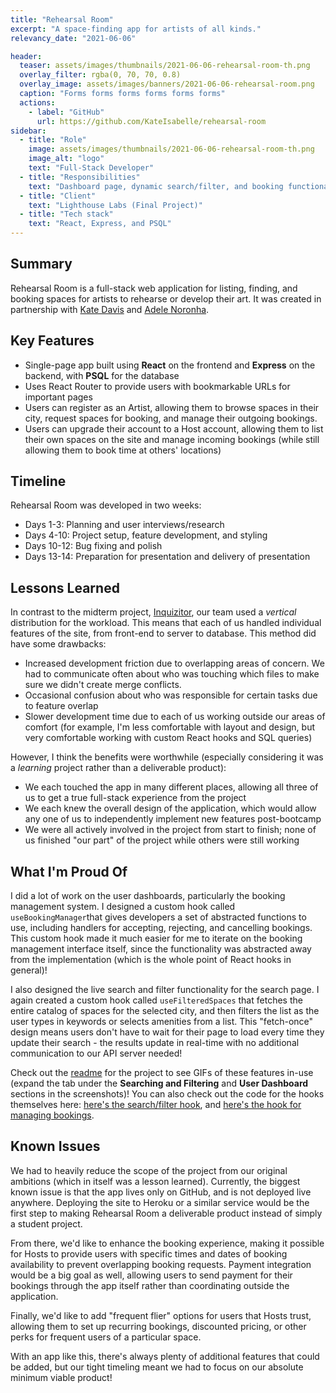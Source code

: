 ```yaml
---
title: "Rehearsal Room"
excerpt: "A space-finding app for artists of all kinds."
relevancy_date: "2021-06-06"

header:
  teaser: assets/images/thumbnails/2021-06-06-rehearsal-room-th.png
  overlay_filter: rgba(0, 70, 70, 0.8)
  overlay_image: assets/images/banners/2021-06-06-rehearsal-room.png
  caption: "Forms forms forms forms forms forms"
  actions:
    - label: "GitHub"
      url: https://github.com/KateIsabelle/rehearsal-room
sidebar:
  - title: "Role"
    image: assets/images/thumbnails/2021-06-06-rehearsal-room-th.png
    image_alt: "logo"
    text: "Full-Stack Developer"
  - title: "Responsibilities"
    text: "Dashboard page, dynamic search/filter, and booking functionality"
  - title: "Client"
    text: "Lighthouse Labs (Final Project)"
  - title: "Tech stack"
    text: "React, Express, and PSQL"
---
```


## Summary

Rehearsal Room is a full-stack web application for listing, finding, and booking spaces for artists to rehearse or develop their art. It was created in partnership with [Kate Davis](https://github.com/KateIsabelle) and [Adele Noronha](https://github.com/MrinalN).

## Key Features

<!-- What important technologies, features, etc were in this project? -->
- Single-page app built using **React** on the frontend and **Express** on the backend, with **PSQL** for the database
- Uses React Router to provide users with bookmarkable URLs for important pages
- Users can register as an Artist, allowing them to browse spaces in their city, request spaces for booking, and manage their outgoing bookings.
- Users can upgrade their account to a Host account, allowing them to list their own spaces on the site and manage incoming bookings (while still allowing them to book time at others' locations)

## Timeline

<!-- How long did it take? -->
Rehearsal Room was developed in two weeks:

- Days 1-3: Planning and user interviews/research
- Days 4-10: Project setup, feature development, and styling
- Days 10-12: Bug fixing and polish
- Days 13-14: Preparation for presentation and delivery of presentation

## Lessons Learned

<!-- What new skills did I learn? What roadblocks did I encounter? What challenges did I overcome? -->

In contrast to the midterm project, [Inquizitor](/portfolio/2021-06-05-inquizitor.html), our team used a *vertical* distribution for the workload. This means that each of us handled individual features of the site, from front-end to server to database. This method did have some drawbacks:

- Increased development friction due to overlapping areas of concern. We had to communicate often about who was touching which files to make sure we didn't create merge conflicts.
- Occasional confusion about who was responsible for certain tasks due to feature overlap
- Slower development time due to each of us working outside our areas of comfort (for example, I'm less comfortable with layout and design, but very comfortable working with custom React hooks and SQL queries)

However, I think the benefits were worthwhile (especially considering it was a *learning* project rather than a deliverable product):

- We each touched the app in many different places, allowing all three of us to get a true full-stack experience from the project
- We each knew the overall design of the application, which would allow any one of us to independently implement new features post-bootcamp
- We were all actively involved in the project from start to finish; none of us finished "our part" of the project while others were still working

## What I'm Proud Of

<!-- What am I particularly happy about from this project? -->
I did a lot of work on the user dashboards, particularly the booking management system. I designed a custom hook called `useBookingManager`that gives developers a set of abstracted functions to use, including handlers for accepting, rejecting, and cancelling bookings. This custom hook made it much easier for me to iterate on the booking management interface itself, since the functionality was abstracted away from the implementation (which is the whole point of React hooks in general)! 

I also designed the live search and filter functionality for the search page. I again created a custom hook called `useFilteredSpaces` that fetches the entire catalog of spaces for the selected city, and then filters the list as the user types in keywords or selects amenities from a list. This "fetch-once" design means users don't have to wait for their page to load every time they update their search - the results update in real-time with no additional communication to our API server needed!

Check out the [readme](https://github.com/KateIsabelle/rehearsal-room/blob/master/README.md) for the project to see GIFs of these features in-use (expand the tab under the **Searching and Filtering** and **User Dashboard** sections in the screenshots)! You can also check out the code for the hooks themselves here: [here's the search/filter hook](https://github.com/KateIsabelle/rehearsal-room/blob/master/frontend/src/hooks/useFilteredSpaces.js), and [here's the hook for managing bookings](https://github.com/KateIsabelle/rehearsal-room/blob/master/frontend/src/hooks/useBookingManager.js).

## Known Issues

<!-- Optional: what needs to be addressed? -->

We had to heavily reduce the scope of the project from our original ambitions (which in itself was a lesson learned). Currently, the biggest known issue is that the app lives only on GitHub, and is not deployed live anywhere. Deploying the site to Heroku or a similar service would be the first step to making Rehearsal Room a deliverable product instead of simply a student project.

From there, we'd like to enhance the booking experience, making it possible for Hosts to provide users with specific times and dates of booking availability to prevent overlapping booking requests. Payment integration would be a big goal as well, allowing users to send payment for their bookings through the app itself rather than coordinating outside the application.

Finally, we'd like to add "frequent flier" options for users that Hosts trust, allowing them to set up recurring bookings, discounted pricing, or other perks for frequent users of a particular space.

With an app like this, there's always plenty of additional features that could be added, but our tight timeling meant we had to focus on our absolute minimum viable product!